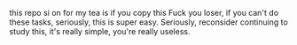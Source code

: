 this repo si on for my tea is if you copy this Fuck you loser, if you can't do these tasks, seriously, this is super easy. Seriously, reconsider continuing to study this, it's really simple, you're really useless.

